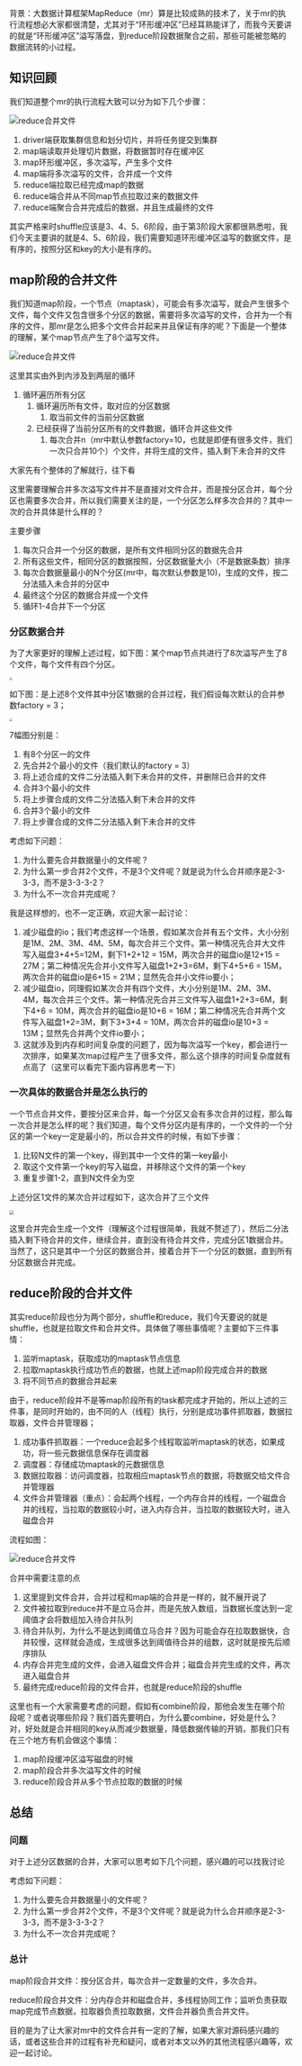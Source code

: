 背景：大数据计算框架MapReduce（mr）算是比较成熟的技术了，关于mr的执行流程想必大家都很清楚，尤其对于“环形缓冲区”已经耳熟能详了，而我今天要讲的就是“环形缓冲区”溢写落盘，到reduce阶段数据聚合之前，那些可能被忽略的数据流转的小过程。

## 知识回顾

我们知道整个mr的执行流程大致可以分为如下几个步骤：

![reduce合并文件](MRShuffle/reduce合并文件.png)

1. driver端获取集群信息和划分切片，并将任务提交到集群
2. map端读取并处理切片数据，将数据暂时存在缓冲区
3. map环形缓冲区，多次溢写，产生多个文件
4. map端将多次溢写的文件，合并成一个文件
5. reduce端拉取已经完成map的数据
6. reduce端合并从不同map节点拉取过来的数据文件
7. reduce端聚合合并完成后的数据，并且生成最终的文件

其实严格来时shuffle应该是3、4、5、6阶段，由于第3阶段大家都很熟悉啦，我们今天主要讲的就是4、5、6阶段，我们需要知道环形缓冲区溢写的数据文件，是有序的，按照分区和key的大小是有序的。

## map阶段的合并文件

我们知道map阶段，一个节点（maptask），可能会有多次溢写，就会产生很多个文件，每个文件又包含很多个分区的数据，需要将多次溢写的文件，合并为一个有序的文件，那mr是怎么把多个文件合并起来并且保证有序的呢？下面是一个整体的理解，某个map节点产生了8个溢写文件。

![reduce合并文件](MRShuffle/map阶段合并文件.png)

这里其实由外到内涉及到两层的循环

1. 循环遍历所有分区
   1. 循环遍历所有文件，取对应的分区数据
      1. 取当前文件的当前分区数据
   2. 已经获得了当前分区所有的文件数据，循环合并这些文件
      1. 每次合并n（mr中默认参数factory=10，也就是即便有很多文件，我们一次只合并10个）个文件，并将生成的文件，插入剩下未合并的文件

大家先有个整体的了解就行，往下看



这里需要理解合并多次溢写文件并不是直接对文件合并，而是按分区合并，每个分区也需要多次合并，所以我们需要关注的是，一个分区怎么样多次合并的？其中一次的合并具体是什么样的？

主要步骤

1. 每次只合并一个分区的数据，是所有文件相同分区的数据先合并
2. 所有这些文件，相同分区的数据按照，分区数据量大小（不是数据条数）排序
3. 每次合数据量最小的N个分区(mr中，每次默认参数是10)，生成的文件，按二分法插入未合并的分区中
4. 最终这个分区的数据合并成一个文件
5. 循环1-4合并下一个分区

### 分区数据合并

为了大家更好的理解上述过程，如下图：某个map节点共进行了8次溢写产生了8个文件，每个文件有四个分区。

<img src="MRShuffle/分区合并.png"  style="zoom:30%;" />

如下图：是上述8个文件其中分区1数据的合并过程，我们假设每次默认的合并参数factory = 3；

<img src="MRShuffle/分区合并2.png" style="zoom:30%;" />

7幅图分别是：

1. 有8个分区一的文件
2. 先合并2个最小的文件（我们默认的factory = 3）
3. 将上述合成的文件二分法插入剩下未合并的文件，并删除已合并的文件
4. 合并3个最小的文件
5. 将上步骤合成的文件二分法插入剩下未合并的文件
6. 合并3个最小的文件
7. 将上步骤合成的文件二分法插入剩下未合并的文件



考虑如下问题：

1. 为什么要先合并数据量小的文件呢？
2. 为什么第一步合并2个文件，不是3个文件呢？就是说为什么合并顺序是2-3-3-3，而不是3-3-3-2？
3. 为什么不一次合并完成呢？

我是这样想的，也不一定正确，欢迎大家一起讨论：

1. 减少磁盘的io；我们考虑这样一个场景，假如某次合并有五个文件，大小分别是1M、2M、3M、4M、5M，每次合并三个文件。第一种情况先合并大文件写入磁盘3+4+5=12M，剩下1+2+12 = 15M，两次合并的磁盘io是12+15 = 27M；第二种情况先合并小文件写入磁盘1+2+3=6M，剩下4+5+6 = 15M，两次合并的磁盘io是6+15 = 21M；显然先合并小文件io要小；
2. 减少磁盘io，同理假如某次合并有四个文件，大小分别是1M、2M、3M、4M，每次合并三个文件。第一种情况先合并三文件写入磁盘1+2+3=6M，剩下4+6 = 10M，两次合并的磁盘io是10+6 = 16M；第二种情况先合并两个文件写入磁盘1+2=3M，剩下3+3+4 = 10M，两次合并的磁盘io是10+3 = 13M；显然先合并两个文件io要小；
3. 这就涉及到内存和时间复杂度的问题了，因为每次溢写一个key，都会进行一次排序，如果某次map过程产生了很多文件，那么这个排序的时间复杂度就有点高了（这里可以看完下面内容再思考一下）

### 一次具体的数据合并是怎么执行的

一个节点合并文件，要按分区来合并，每一个分区又会有多次合并的过程，那么每一次合并是怎么样的呢？我们知道，每个文件分区内是有序的，一个文件的一个分区的第一个key一定是最小的，所以合并文件的时候，有如下步骤：

1. 比较N文件的第一个key，得到其中一个文件的第一key最小
2. 取这个文件第一个key的写入磁盘，并移除这个文件的第一个key
3. 重复步骤1-2，直到N文件全为空 

上述分区1文件的某次合并过程如下，这次合并了三个文件

<img src="MRShuffle/分区合并3.png" style="zoom:50%;" />

这里合并完会生成一个文件（理解这个过程很简单，我就不赘述了），然后二分法插入剩下待合并的文件，继续合并，直到没有待合并文件，完成分区1数据合并。当然了，这只是其中一个分区的数据合并，接着合并下一个分区的数据，直到所有分区数据合并完成。

## reduce阶段的合并文件

其实reduce阶段也分为两个部分，shuffle和reduce，我们今天要说的就是shuffle，也就是拉取文件和合并文件。具体做了哪些事情呢？主要如下三件事情：

1. 监听maptask，获取成功的maptask节点信息
2. 拉取maptask执行成功节点的数据，也就上述map阶段完成合并的数据
3. 将不同节点的数据合并起来

由于，reduce阶段并不是等map阶段所有的task都完成才开始的，所以上述的三件事，是同时开始的，由不同的人（线程）执行，分别是成功事件抓取器，数据拉取器，文件合并管理器；

1. 成功事件抓取器：一个reduce会起多个线程取监听maptask的状态，如果成功，将一些元数据信息保存在调度器
2. 调度器：存储成功maptask的元数据信息
3. 数据拉取器：访问调度器，拉取相应maptask节点的数据，将数据交给文件合并管理器
4. 文件合并管理器（重点）：会起两个线程，一个内存合并的线程，一个磁盘合并的线程，当拉取的数据较小时，进入内存合并，当拉取的数据较大时，进入磁盘合并

流程如图：

![reduce合并文件](MRShuffle/reduce合并文件.png)

合并中需要注意的点

1. 这里提到文件合并，合并过程和map端的合并是一样的，就不展开说了
2. 文件被拉取到reduce并不是立马合并，而是先放入数组，当数据长度达到一定阈值才会将数组加入待合并队列
3. 待合并队列，为什么不是达到阈值立马合并？因为可能会存在拉取数据快，合并较慢，这样就会造成，生成很多达到阈值待合并的组数，这时就是按先后顺序排队
4. 内存合并完生成的文件，会进入磁盘文件合并；磁盘合并完生成的文件，再次进入磁盘合并
5. 最终完成reduce阶段的文件合并，也就是reduce阶段的shuffle 

这里也有一个大家需要考虑的问题，假如有combine阶段，那他会发生在哪个阶段呢？或者说哪些阶段？我们首先要明白，为什么要combine，好处是什么？对，好处就是合并相同的key从而减少数据量，降低数据传输的开销，那我们只有在三个地方有机会做这个事情：

1. map阶段缓冲区溢写磁盘的时候
2. map阶段合并多次溢写文件的时候
3. reduce阶段合并从多个节点拉取的数据的时候 

## 总结

### 问题

对于上述分区数据的合并，大家可以思考如下几个问题，感兴趣的可以找我讨论

考虑如下问题：

1. 为什么要先合并数据量小的文件呢？
2. 为什么第一步合并2个文件，不是3个文件呢？就是说为什么合并顺序是2-3-3-3，而不是3-3-3-2？
3. 为什么不一次合并完成呢？

### 总计

map阶段合并文件：按分区合并，每次合并一定数量的文件，多次合并。

reduce阶段合并文件：分内存合并和磁盘合并，多线程协同工作；监听负责获取map完成节点数据，拉取器负责拉取数据，文件合并器负责合并文件。

目的是为了让大家对mr中的文件合并有一定的了解，如果大家对源码感兴趣的话，或者这些合并的过程有补充和疑问，或者对本文以外的其他流程感兴趣等，欢迎一起讨论。